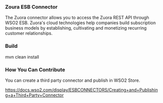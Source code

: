 ### Zoura ESB Connector

The Zuora connector allows you to access the Zuora REST API through WSO2 ESB. Zuora's cloud technologies help companies build subscription business models by establishing, cultivating and monetizing recurring customer relationships. 

### Build

mvn clean install

### How You Can Contribute
   
You can create a third party connector and publish in WSO2 Store.
   
https://docs.wso2.com/display/ESBCONNECTORS/Creating+and+Publishing+a+Third+Party+Connector
